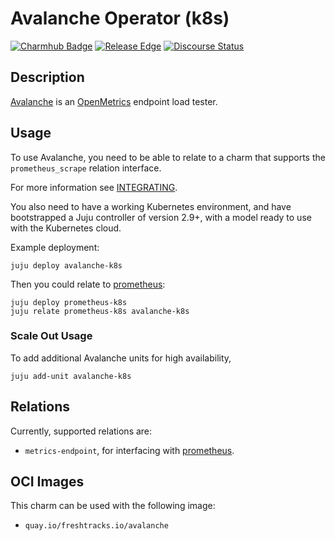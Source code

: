 # Avalanche Operator (k8s)

[![Charmhub Badge](https://charmhub.io/avalanche-k8s/badge.svg)](https://charmhub.io/avalanche-k8s)
[![Release Edge](https://github.com/canonical/avalanche-k8s-operator/actions/workflows/release-edge.yaml/badge.svg)](https://github.com/canonical/avalanche-k8s-operator/actions/workflows/release-edge.yaml)
[![Discourse Status](https://img.shields.io/discourse/status?server=https%3A%2F%2Fdiscourse.charmhub.io&style=flat&label=CharmHub%20Discourse)](https://discourse.charmhub.io)

## Description

[Avalanche][Avalanche source] is an [OpenMetrics][OpenMetrics source] endpoint
load tester.

## Usage

To use Avalanche, you need to be able to relate to a charm that supports the
`prometheus_scrape` relation interface.

For more information see [INTEGRATING](INTEGRATING.md).

You also need to have a working Kubernetes environment, and have bootstrapped a
Juju controller of version 2.9+, with a model ready to use with the Kubernetes
cloud.

Example deployment:

```shell
juju deploy avalanche-k8s
```

Then you could relate to [prometheus][Prometheus operator]:
```shell
juju deploy prometheus-k8s
juju relate prometheus-k8s avalanche-k8s
```

### Scale Out Usage
To add additional Avalanche units for high availability,

```shell
juju add-unit avalanche-k8s
```

## Relations
Currently, supported relations are:
- `metrics-endpoint`, for interfacing with [prometheus][Prometheus operator].

## OCI Images
This charm can be used with the following image:
- `quay.io/freshtracks.io/avalanche`


[Avalanche source]: https://github.com/open-fresh/avalanche
[OpenMetrics source]: https://github.com/OpenObservability/OpenMetrics
[Prometheus operator]: https://charmhub.io/prometheus-k8s
